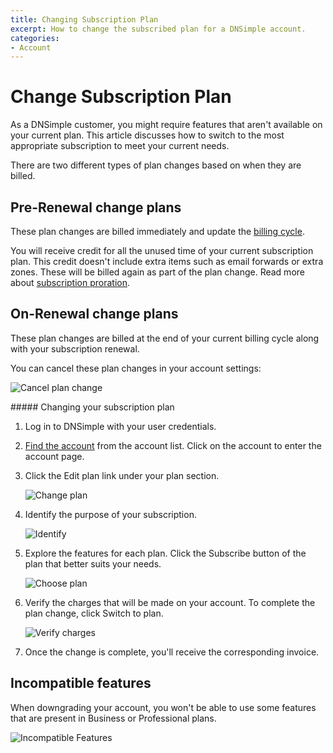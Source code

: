 ```yaml
---
title: Changing Subscription Plan
excerpt: How to change the subscribed plan for a DNSimple account.
categories:
- Account
---
```


# Change Subscription Plan

As a DNSimple customer, you might require features that aren't available on your current plan. This article discusses how to switch to the most appropriate subscription to meet your current needs.

There are two different types of plan changes based on when they are billed.

## Pre-Renewal change plans

These plan changes are billed immediately and update the [billing cycle](/articles/yearly-billing).

You will receive credit for all the unused time of your current subscription plan. This credit doesn't include extra items such as email forwards or extra zones. These will be billed again as part of the plan change. Read more about [subscription proration](/articles/understanding-invoice).

## On-Renewal change plans

These plan changes are billed at the end of your current billing cycle along with your subscription renewal.

You can cancel these plan changes in your account settings:

![Cancel plan change](/files/account-billing-cancel-plan-change.png)

<div class="section-steps" markdown="1">
##### Changing your subscription plan

1.  Log in to DNSimple with your user credentials.
1.  [Find the account](https://dnsimple.com/user) from the account list. Click on the account to enter the account page.
1.  Click the <label>Edit plan</label> link under your plan section.

    ![Change plan](/files/account-billing-change-plan-link.png)

1.  Identify the purpose of your subscription.

    ![Identify](/files/change-plan-2.png)

1.  Explore the features for each plan. Click the <label>Subscribe</label> button of the plan that better suits your needs.

    ![Choose plan](/files/change-plan-4.png)

1.  Verify the charges that will be made on your account. To complete the plan change, click <label>Switch to plan</label>.

    ![Verify charges](/files/change-plan-3.png)

1.  Once the change is complete, you'll receive the corresponding invoice.

</div>

## Incompatible features

When downgrading your account, you won't be able to use some features that are present in Business or Professional plans.

![Incompatible Features](/files/account-billing-incompatible-features.png)
